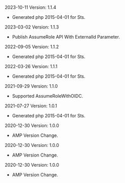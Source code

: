 2023-10-11 Version: 1.1.4
- Generated php 2015-04-01 for Sts.

2023-03-02 Version: 1.1.3
- Publish AssumeRole API With ExternalId Parameter.

2022-09-05 Version: 1.1.2
- Generated php 2015-04-01 for Sts.

2022-03-26 Version: 1.1.1
- Generated php 2015-04-01 for Sts.

2021-09-29 Version: 1.1.0
- Supported AssumeRoleWithOIDC.

2021-07-27 Version: 1.0.1
- Generated php 2015-04-01 for Sts.

2020-12-30 Version: 1.0.0
- AMP Version Change.

2020-12-30 Version: 1.0.0
- AMP Version Change.

2020-12-30 Version: 1.0.0
- AMP Version Change.

